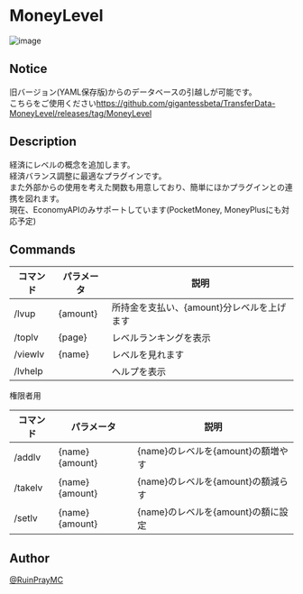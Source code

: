 # MoneyLevel

![image](https://raw.githubusercontent.com/RuinPray/MoneyLevel/master/images/image.jpg)

## Notice
旧バージョン(YAML保存版)からのデータベースの引越しが可能です。  
こちらをご使用ください<https://github.com/gigantessbeta/TransferData-MoneyLevel/releases/tag/MoneyLevel>
  
## Description

経済にレベルの概念を追加します。  
経済バランス調整に最適なプラグインです。  
また外部からの使用を考えた関数も用意しており、簡単にほかプラグインとの連携を図れます。  
現在、EconomyAPIのみサポートしています(PocketMoney, MoneyPlusにも対応予定)

## Commands

| コマンド |   パラメータ    |               説明               |
| -------- | --------------- | -------------------------------- |
| /lvup    | {amount}        | 所持金を支払い、{amount}分レベルを上げます                       |
| /toplv  | {page}          | レベルランキングを表示             |
| /viewlv  | {name}   | レベルを見れます          |
| /lvhelp  |                 | ヘルプを表示                     |
  
権限者用

| コマンド |   パラメータ    |                   説明                   |
| -------- | --------------- | ---------------------------------------- |
| /addlv  | {name} {amount} | {name}のレベルを{amount}の額増やす |
| /takelv  | {name} {amount} | {name}のレベルを{amount}の額減らす |
| /setlv   | {name} {amount} | {name}のレベルを{amount}の額に設定 |


## Author

[@RuinPrayMC](https://twitter.com/RuinPrayMC)
